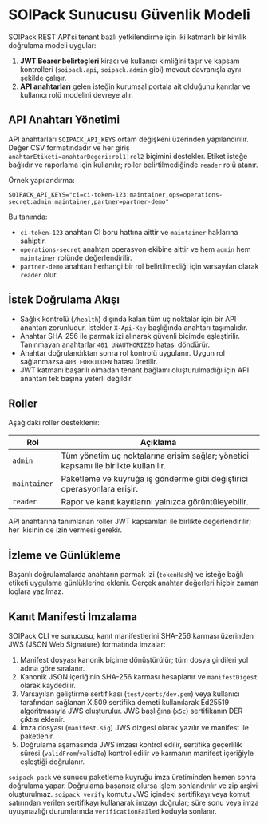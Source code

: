 # SOIPack Sunucusu Güvenlik Modeli

SOIPack REST API'si tenant bazlı yetkilendirme için iki katmanlı bir kimlik doğrulama modeli uygular:

1. **JWT Bearer belirteçleri** kiracı ve kullanıcı kimliğini taşır ve kapsam kontrolleri (`soipack.api`, `soipack.admin` gibi) mevcut davranışla aynı şekilde çalışır.
2. **API anahtarları** gelen isteğin kurumsal portala ait olduğunu kanıtlar ve kullanıcı rolü modelini devreye alır.

## API Anahtarı Yönetimi

API anahtarları `SOIPACK_API_KEYS` ortam değişkeni üzerinden yapılandırılır. Değer CSV formatındadır ve her giriş `anahtarEtiketi=anahtarDegeri:rol1|rol2` biçimini destekler. Etiket isteğe bağlıdır ve raporlama için kullanılır; roller belirtilmediğinde `reader` rolü atanır.

Örnek yapılandırma:

```
SOIPACK_API_KEYS="ci=ci-token-123:maintainer,ops=operations-secret:admin|maintainer,partner=partner-demo"
```

Bu tanımda:

- `ci-token-123` anahtarı CI boru hattına aittir ve `maintainer` haklarına sahiptir.
- `operations-secret` anahtarı operasyon ekibine aittir ve hem `admin` hem `maintainer` rolünde değerlendirilir.
- `partner-demo` anahtarı herhangi bir rol belirtilmediği için varsayılan olarak `reader` olur.

## İstek Doğrulama Akışı

- Sağlık kontrolü (`/health`) dışında kalan tüm uç noktalar için bir API anahtarı zorunludur. İstekler `X-Api-Key` başlığında anahtarı taşımalıdır.
- Anahtar SHA-256 ile parmak izi alınarak güvenli biçimde eşleştirilir. Tanınmayan anahtarlar `401 UNAUTHORIZED` hatası döndürür.
- Anahtar doğrulandıktan sonra rol kontrolü uygulanır. Uygun rol sağlanmazsa `403 FORBIDDEN` hatası üretilir.
- JWT katmanı başarılı olmadan tenant bağlamı oluşturulmadığı için API anahtarı tek başına yeterli değildir.

## Roller

Aşağıdaki roller desteklenir:

| Rol | Açıklama |
| --- | --- |
| `admin` | Tüm yönetim uç noktalarına erişim sağlar; yönetici kapsamı ile birlikte kullanılır. |
| `maintainer` | Paketleme ve kuyruğa iş gönderme gibi değiştirici operasyonlara erişir. |
| `reader` | Rapor ve kanıt kayıtlarını yalnızca görüntüleyebilir. |

API anahtarına tanımlanan roller JWT kapsamları ile birlikte değerlendirilir; her ikisinin de izin vermesi gerekir.

## İzleme ve Günlükleme

Başarılı doğrulamalarda anahtarın parmak izi (`tokenHash`) ve isteğe bağlı etiketi uygulama günlüklerine eklenir. Gerçek anahtar değerleri hiçbir zaman loglara yazılmaz.

## Kanıt Manifesti İmzalama

SOIPack CLI ve sunucusu, kanıt manifestlerini SHA-256 karması üzerinden JWS (JSON Web Signature) formatında imzalar:

1. Manifest dosyası kanonik biçime dönüştürülür; tüm dosya girdileri yol adına göre sıralanır.
2. Kanonik JSON içeriğinin SHA-256 karması hesaplanır ve `manifestDigest` olarak kaydedilir.
3. Varsayılan geliştirme sertifikası (`test/certs/dev.pem`) veya kullanıcı tarafından sağlanan X.509 sertifika demeti kullanılarak
   Ed25519 algoritmasıyla JWS oluşturulur. JWS başlığına (`x5c`) sertifikanın DER çıktısı eklenir.
4. İmza dosyası (`manifest.sig`) JWS dizgesi olarak yazılır ve manifest ile paketlenir.
5. Doğrulama aşamasında JWS imzası kontrol edilir, sertifika geçerlilik süresi (`validFrom`/`validTo`) kontrol edilir ve karmanın
   manifest içeriğiyle eşleştiği doğrulanır.

`soipack pack` ve sunucu paketleme kuyruğu imza üretiminden hemen sonra doğrulama yapar. Doğrulama başarısız olursa işlem
sonlandırılır ve zip arşivi oluşturulmaz. `soipack verify` komutu JWS içindeki sertifikayı veya komut satırından verilen sertifikayı
kullanarak imzayı doğrular; süre sonu veya imza uyuşmazlığı durumlarında `verificationFailed` koduyla sonlanır.
